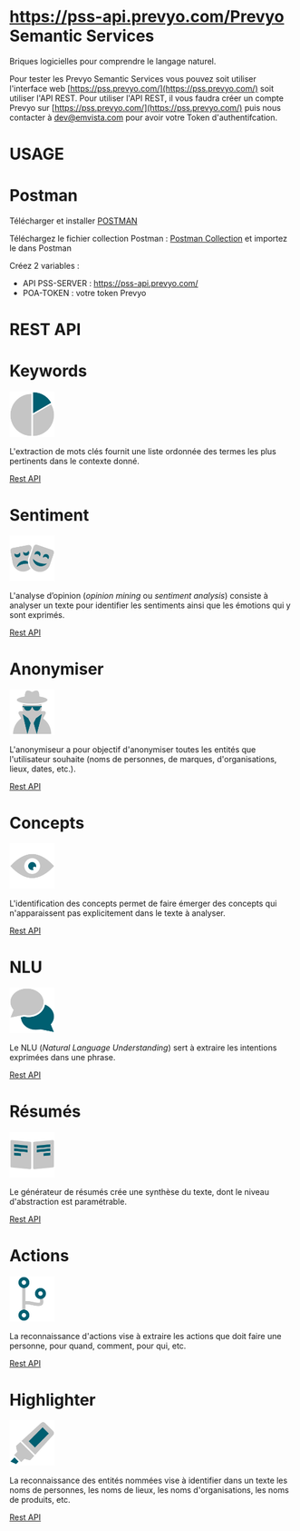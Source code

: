 https://pss-api.prevyo.com/Prevyo Semantic Services
=

Briques logicielles pour comprendre le langage naturel.

Pour tester les Prevyo Semantic Services vous pouvez soit utiliser l'interface web [https://pss.prevyo.com/](https://pss.prevyo.com/) soit utiliser l'API REST. Pour utiliser l'API REST, il vous faudra créer un compte Prevyo sur [https://pss.prevyo.com/](https://pss.prevyo.com/) puis nous contacter à [dev@emvista.com](mailto:dev@emvista.com) pour avoir votre Token d'authentifcation.

USAGE
==

Postman
==

Télécharger et installer [POSTMAN](https://www.getpostman.com/)

Téléchargez le fichier collection Postman : [Postman Collection](postman/PSS.postman_collection.json) et importez le dans Postman

Créez 2 variables :
* API PSS-SERVER : https://pss-api.prevyo.com/
* POA-TOKEN : votre token Prevyo


REST API
=

Keywords
==

<img src="images/ic_pss_mot_cle.png" alt="drawing" width="80"/>

L'extraction de mots clés fournit une liste ordonnée des termes les plus pertinents dans le contexte donné.

[Rest API](pss/README_KEYWORD.md)

Sentiment
==

<img src="images/ic_pss_sentiment.png" alt="drawing" width="80"/>

L'analyse d’opinion (<i>opinion mining</i> ou <i>sentiment analysis</i>) consiste à analyser un texte pour identifier les sentiments ainsi que les émotions qui y sont exprimés.

[Rest API](pss/README_SENTIMENT.md)

Anonymiser
==

<img src="images/ic_pss_anonymisation.png" alt="drawing" width="80"/>

L'anonymiseur a pour objectif d'anonymiser toutes les entités que l'utilisateur souhaite (noms de personnes, de marques, d'organisations, lieux, dates, etc.).

[Rest API](pss/README_ANONYMISATION.md)

Concepts
==

<img src="images/ic_pss_concept.png" alt="drawing" width="80"/>

L'identification des concepts permet de faire émerger des concepts qui n'apparaissent pas explicitement dans le texte à analyser.

[Rest API](pss/README_CONCEPT.md)

NLU 
==

<img src="images/ic_pss_nlu.png" alt="drawing" width="80"/>

Le NLU (<i>Natural Language Understanding</i>) sert à extraire les intentions exprimées dans une phrase.

[Rest API](pss/README_NLU.md)

Résumés
==

<img src="images/ic_pss_resume.png" alt="drawing" width="80"/>

Le générateur de résumés crée une synthèse du texte, dont le niveau d'abstraction est paramétrable.

[Rest API](pss/README_RESUME.md)

Actions
==

<img src="images/ic_pss_action.png" alt="drawing" width="80"/>

La reconnaissance d'actions vise à extraire les actions que doit faire une personne, pour quand, comment, pour qui, etc.

[Rest API](pss/README_ACTION.md)

Highlighter
==

<img src="images/ic_pss_highlighter.png" alt="drawing" width="80"/>

La reconnaissance des entités nommées vise à identifier dans un texte les noms de personnes, les noms de lieux, les noms d'organisations, les noms de produits, etc.

[Rest API](pss/README_HIGHLIGHTER.md)
